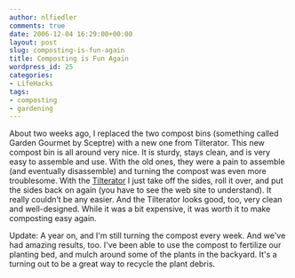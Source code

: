 ```yaml
---
author: nlfiedler
comments: true
date: 2006-12-04 16:29:00+00:00
layout: post
slug: composting-is-fun-again
title: Composting is Fun Again
wordpress_id: 25
categories:
- LifeHacks
tags:
- composting
- gardening
---
```


About two weeks ago, I replaced the two compost bins (something called Garden Gourmet by Sceptre) with a new one from Tilterator. This new compost bin is all around very nice. It is sturdy, stays clean, and is very easy to assemble and use. With the old ones, they were a pain to assemble (and eventually disassemble) and turning the compost was even more troublesome. With the [Tilterator](http://www.tilterator.com/) I just take off the sides, roll it over, and put the sides back on again (you have to see the web site to understand). It really couldn’t be any easier. And the Tilterator looks good, too, very clean and well-designed. While it was a bit expensive, it was worth it to make composting easy again.  
  
Update: A year on, and I'm still turning the compost every week. And we've had amazing results, too. I've been able to use the compost to fertilize our planting bed, and mulch around some of the plants in the backyard. It's a turning out to be a great way to recycle the plant debris.
